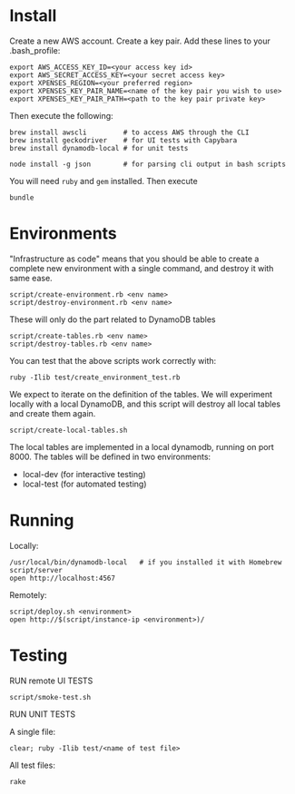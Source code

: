 
# Install

Create a new AWS account.  Create a key pair.  Add these lines to your .bash_profile:

    export AWS_ACCESS_KEY_ID=<your access key id>
    export AWS_SECRET_ACCESS_KEY=<your secret access key>
    export XPENSES_REGION=<your preferred region>
    export XPENSES_KEY_PAIR_NAME=<name of the key pair you wish to use>
    export XPENSES_KEY_PAIR_PATH=<path to the key pair private key>

Then execute the following:

    brew install awscli         # to access AWS through the CLI
    brew install geckodriver    # for UI tests with Capybara
    brew install dynamodb-local # for unit tests

    node install -g json        # for parsing cli output in bash scripts

You will need `ruby` and `gem` installed.  Then execute

    bundle

# Environments

"Infrastructure as code" means that you should be able to create a complete new environment with a single command, and destroy it with same ease.

    script/create-environment.rb <env name>
    script/destroy-environment.rb <env name>

These will only do the part related to DynamoDB tables

    script/create-tables.rb <env name>
    script/destroy-tables.rb <env name>

You can test that the above scripts work correctly with:

    ruby -Ilib test/create_environment_test.rb

We expect to iterate on the definition of the tables.  We will experiment locally with a local DynamoDB, and this script will destroy all local tables and create them again.

    script/create-local-tables.sh

The local tables are implemented in a local dynamodb, running on port 8000.
The tables will be defined in two environments:

 * local-dev (for interactive testing)
 * local-test (for automated testing)


# Running


Locally:

    /usr/local/bin/dynamodb-local   # if you installed it with Homebrew
    script/server
    open http://localhost:4567

Remotely:

    script/deploy.sh <environment>
    open http://$(script/instance-ip <environment>)/


# Testing

RUN remote UI TESTS

    script/smoke-test.sh

RUN UNIT TESTS

A single file:

    clear; ruby -Ilib test/<name of test file>

All test files:

    rake

